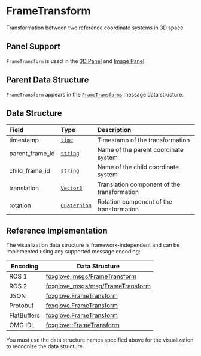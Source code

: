 # FrameTransform

Transformation between two reference coordinate systems in 3D space

## Panel Support

`FrameTransform` is used in the [3D Panel](../4-panel/2-3d-panel.md) and [Image Panel](../4-panel/5-image-panel.md).

## Parent Data Structure

`FrameTransform` appears in the [`FrameTransforms`](./frame-transforms) message data structure.

## Data Structure

| Field           | Type                                  | Description                                 |
| :-------------- | :------------------------------------ | :------------------------------------------ |
| timestamp       | [`time`](./built-in%20types#time)     | Timestamp of the transformation             |
| parent_frame_id | [`string`](./built-in%20types#string) | Name of the parent coordinate system        |
| child_frame_id  | [`string`](./built-in%20types#string) | Name of the child coordinate system         |
| translation     | [`Vector3`](./vector-3)               | Translation component of the transformation |
| rotation        | [`Quaternion`](./quaternion)          | Rotation component of the transformation    |

## Reference Implementation

The visualization data structure is framework-independent and can be implemented using any supported message encoding:

| Encoding    | Data Structure                                                                                                            |
| ----------- | ------------------------------------------------------------------------------------------------------------------------- |
| ROS 1       | [foxglove_msgs/FrameTransform](https://github.com/foxglove/foxglove-sdk/blob/main/schemas/ros1/FrameTransform.msg)        |
| ROS 2       | [foxglove_msgs/msg/FrameTransform](https://github.com/foxglove/foxglove-sdk/blob/main/schemas/ros2/FrameTransform.msg)    |
| JSON        | [foxglove.FrameTransform](https://github.com/foxglove/foxglove-sdk/blob/main/schemas/jsonschema/FrameTransform.json)      |
| Protobuf    | [foxglove.FrameTransform](https://github.com/foxglove/foxglove-sdk/blob/main/schemas/proto/foxglove/FrameTransform.proto) |
| FlatBuffers | [foxglove.FrameTransform](https://github.com/foxglove/foxglove-sdk/blob/main/schemas/flatbuffer/FrameTransform.fbs)       |
| OMG IDL     | [foxglove::FrameTransform](https://github.com/foxglove/foxglove-sdk/blob/main/schemas/omgidl/foxglove/FrameTransform.idl) |

You must use the data structure names specified above for the visualization to recognize the data structure.

